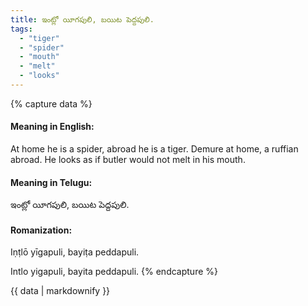 ```yaml
---
title: ఇంట్లో యీగపులి, బయిట పెద్దపులి.
tags:
  - "tiger"
  - "spider"
  - "mouth"
  - "melt"
  - "looks"
---
```


{% capture data %}
#### Meaning in English:
At home he is a spider, abroad he is a tiger.
Demure at home, a ruffian abroad.
He looks as if butler would not melt in his mouth.

#### Meaning in Telugu:
ఇంట్లో యీగపులి, బయిట పెద్దపులి.

#### Romanization:
Iṇṭlō yīgapuli, bayiṭa peddapuli.

Intlo yigapuli, bayita peddapuli.
{% endcapture %}

{{ data | markdownify }}


